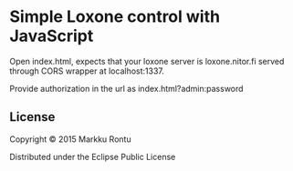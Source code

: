 Simple Loxone control with JavaScript
======

Open index.html, expects that your loxone server is loxone.nitor.fi served through CORS wrapper at localhost:1337.

Provide authorization in the url as index.html?admin:password

License
-------

Copyright © 2015 Markku Rontu

Distributed under the Eclipse Public License
